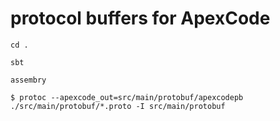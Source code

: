 # protocol buffers for ApexCode

```
cd .
```

```
sbt
```

```
assembry
```

```
$ protoc --apexcode_out=src/main/protobuf/apexcodepb ./src/main/protobuf/*.proto -I src/main/protobuf
```
